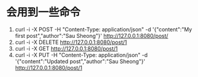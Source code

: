 
# 会用到一些命令
1. curl -i -X POST -H "Content-Type: application/json"  -d '{"content":"My first post","author":"Sau Sheong"}' http://127.0.0.1:8080/post/
2. curl -i -X DELETE http://127.0.0.1:8080/post/1
3. curl -i -X GET http://127.0.0.1:8080/post/1
4. curl -i -X PUT -H "Content-Type: application/json"  -d '{"content":"Updated post","author":"Sau Sheong"}' http://127.0.0.1:8080/post/1